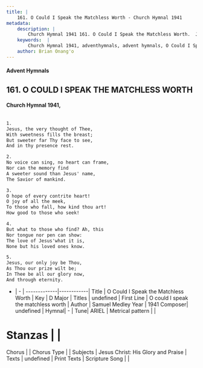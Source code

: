 ```yaml
---
title: |
    161. O Could I Speak the Matchless Worth - Church Hymnal 1941
metadata:
    description: |
        Church Hymnal 1941 161. O Could I Speak the Matchless Worth.  Jesus, the very thought of Thee,  With sweetness fills the breast;  But sweeter far Thy face to see,  And in thy presence rest.  
    keywords:  |
        Church Hymnal 1941, adventhymnals, advent hymnals, O Could I Speak the Matchless Worth, O could I speak the matchless worth. 
    author: Brian Onang'o
---
```


#### Advent Hymnals
## 161. O COULD I SPEAK THE MATCHLESS WORTH
####  Church Hymnal 1941,

```txt

1.
Jesus, the very thought of Thee, 
With sweetness fills the breast; 
But sweeter far Thy face to see, 
And in thy presence rest. 

2.
No voice can sing, no heart can frame, 
Nor can the memory find 
A sweeter sound than Jesus' name, 
The Savior of mankind. 

3.
O hope of every contrite heart! 
O joy of all the meek, 
To those who fall, how kind thou art! 
How good to those who seek! 

4.
But what to those who find? Ah, this 
Nor tongue nor pen can show: 
The love of Jesus'what it is, 
None but his loved ones know. 

5.
Jesus, our only joy be Thou, 
As Thou our prize wilt be; 
In Thee be all our glory now, 
And through eternity.


```

- |   -  |
-------------|------------|
Title | O Could I Speak the Matchless Worth |
Key | D Major |
Titles | undefined |
First Line | O could I speak the matchless worth |
Author | Samuel Medley
Year | 1941
Composer| undefined |
Hymnal|  - |
Tune| ARIEL |
Metrical pattern | |
# Stanzas |  |
Chorus |  |
Chorus Type |  |
Subjects | Jesus Christ: His Glory and Praise |
Texts | undefined |
Print Texts | 
Scripture Song |  |
    
